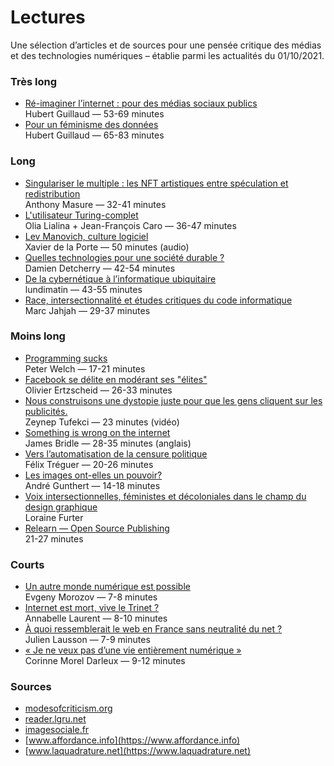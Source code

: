 # Lectures

Une sélection d’articles et de sources pour une pensée critique des médias et des technologies numériques – établie parmi les actualités du 01/10/2021.

### Très long
* [Ré-imaginer l’internet : pour des médias sociaux publics](https://www.internetactu.net/2021/05/20/re-imaginer-linternet-pour-des-medias-sociaux-publics/)    
Hubert Guillaud — 53-69 minutes
* [Pour un féminisme des données](https://www.internetactu.net/2021/09/27/pour-un-feminisme-des-donnees/)    
Hubert Guillaud — 65-83 minutes

### Long
* [Singulariser le multiple : les NFT artistiques entre spéculation et redistribution](https://www.anthonymasure.com/articles/2021-11-singulariser-multiple-nft-artistiques)    
Anthony Masure — 32-41 minutes
* [L'utilisateur Turing-complet](http://reader.lgru.net/texts/lutilisateur-turing-complet/)    
Olia Lialina + Jean-François Caro — 36-47 minutes
* [Lev Manovich, culture logiciel](https://www.franceculture.fr/emissions/place-de-la-toile/lev-manovich-culture-logiciel)    
Xavier de la Porte — 50 minutes (audio)
* [Quelles technologies pour une société durable ?](https://atterrissage.org/technologies-societe-durable-65514b474700)    
Damien Detcherry — 42-54 minutes
* [De la cybernétique à l’informatique ubiquitaire](https://lundi.am/De-la-cybernetique-a-l-informatique-ubiquitaire)    
lundimatin — 43-55 minutes
* [Race, intersectionnalité et études critiques du code informatique](https://marcjahjah.net/4553-race-intersectionnalite-et-etudes-critiques-du-code-informatique)    
Marc Jahjah — 29-37 minutes

### Moins long
* [Programming sucks](http://culturesnumeriques.erg.be/spip.php?article142)    
Peter Welch — 17-21 minutes
* [Facebook se délite en modérant ses "élites"](https://www.affordance.info/mon_weblog/2021/09/facebook-vip-xcheck.html)     
Olivier Ertzscheid — 26-33 minutes
* [Nous construisons une dystopie juste pour que les gens cliquent sur les publicités.](https://www.youtube.com/watch?v=iFTWM7HV2UI)    
Zeynep Tufekci — 23 minutes (vidéo)
* [Something is wrong on the internet](https://medium.com/@jamesbridle/something-is-wrong-on-the-internet-c39c471271d2)    
James Bridle — 28-35 minutes (anglais)   
* [Vers l’automatisation de la censure politique](https://www.felixtreguer.fr/2019/02/vers-lautomatisation-de-la-censure-politique/)    
Félix Tréguer — 20-26 minutes
* [Les images ont-elles un pouvoir?](https://imagesociale.fr/6509)    
André Gunthert — 14-18 minutes
* [Voix intersectionnelles, féministes  et décoloniales  dans le champ  du design graphique](https://is.gd/X1iX24)    
Loraine Furter
* [Relearn — Open Source Publishing](http://f-u-t-u-r-e.org/r/02_OSP_Relearn_FR.md)   
21-27 minutes

### Courts
* [Un autre monde numérique est possible](https://blog.mondediplo.net/un-autre-monde-numerique-est-possible)    
Evgeny Morozov — 7-8 minutes
* [Internet est mort, vive le Trinet ?](https://usbeketrica.com/fr/article/internet-est-mort-vive-le-trinet)    
Annabelle Laurent — 8-10 minutes
* [À quoi ressemblerait le web en France sans neutralité du net ?](https://www.numerama.com/politique/275618-a-quoi-ressemblerait-le-web-en-france-sans-neutralite-du-net.html)    
Julien Lausson — 7-9 minutes
* [« Je ne veux pas d’une vie entièrement numérique »](https://revoirleslucioles.org/je-ne-veux-pas-dune-vie-entierement-numerique/)    
Corinne Morel Darleux — 9-12 minutes

### Sources
* [modesofcriticism.org](https://modesofcriticism.org)
* [reader.lgru.net](http://reader.lgru.net)
* [imagesociale.fr](https://imagesociale.fr)
* [www.affordance.info](https://www.affordance.info)
* [www.laquadrature.net](https://www.laquadrature.net)